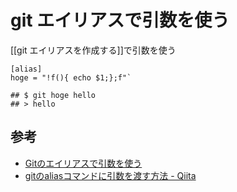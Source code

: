 # git エイリアスで引数を使う
[[git エイリアスを作成する]]で引数を使う
```.gitconfig
[alias]
hoge = "!f(){ echo $1;};f"` 

## $ git hoge hello
## > hello
```

## 参考
- [Gitのエイリアスで引数を使う](https://rcmdnk.com/blog/2013/12/20/computer-git/)
- [gitのaliasコマンドに引数を渡す方法 - Qiita](https://qiita.com/yatemmma/items/22aa62e232776f4f330b)